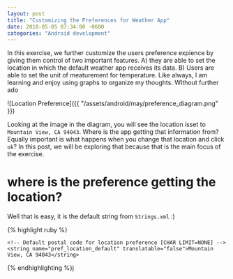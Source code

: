 ```yaml
---
layout: post
title: "Customizing the Preferences for Weather App"
date: 2018-05-05 07:34:00 -0600
categories: "Android development"
---
```


In this exercise, we further customize the users preference expience by giving them control of two important features. A) they are able to set the location in which the default weather app receives its data. B) Users are able to set the unit of meaturement for temperature. Like always, I am learning and enjoy using graphs to organize my thoughts. WIthout further ado


![Location Preference]({{ "/assets/android/may/preference_diagram.png" }})

Looking at the image in the diagram, you will see the location isset to `Mountain View, CA 94043`. Where is the app getting that information from? Equally important is what happens when you change that location and click `ok`? In this post, we will be exploring that because that is the main focus of the exercise.

# where is the preference getting the location?

Well that is easy, it is the default string from `Strings.xml` :)

{% highlight ruby %}

    <!-- Default postal code for location preference [CHAR LIMIT=NONE] -->
    <string name="pref_location_default" translatable="false">Mountain View, CA 94043</string>

{% endhighlighting %}j


